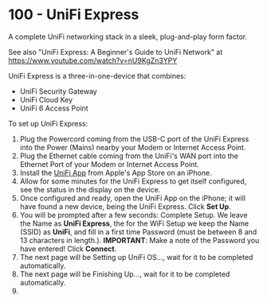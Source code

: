 # 100 - UniFi Express

A complete UniFi networking stack in a sleek, plug-and-play form factor.

See also "UniFi Express: A Beginner's Guide to UniFi Network" at https://www.youtube.com/watch?v=nU9KgZn3YPY

UniFi Express is a three-in-one-device that combines:

- UniFi Security Gateway
- UniFi Cloud Key
- UniFi 6 Access Point

To set up UniFi Express:

1. Plug the Powercord coming from the USB-C port of the UniFi Express into the Power (Mains) nearby your Modem or Internet Access Point.
2. Plug the Ethernet cable coming from the UniFi's WAN port into the Ethernet Port of your Modem or Internet Access Point.
3. Install the [UniFi App](https://apps.apple.com/nl/app/unifi/id1057750338) from Apple's App Store on an iPhone.
4. Allow for some minutes for the UniFi Express to get itself configured, see the status in the display on the device.
5. Once configured and ready, open the UniFi App on the iPhone; it will have found a new device, being the UniFi Express. Click **Set Up**.
6. You will be prompted after a few seconds: Complete Setup. We leave the Name as **UniFi Express**, the for the WiFi Setup we keep the Name (SSID) as **UniFi**, and fill in a first time Password (must be between 8 and 13 characters in length.). **IMPORTANT**: Make a note of the Password you have entered! Click **Connect**.
7. The next page will be Setting up UniFi OS..., wait for it to be completed automatically.
8. The next page will be Finishing Up..., wait for it to be completed automatically.
9. 
